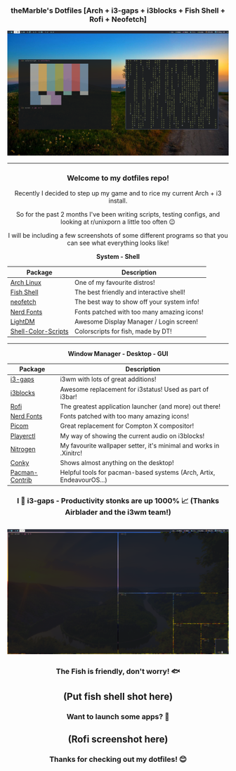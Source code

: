 <div align="center">

### theMarble's Dotfiles [Arch + i3-gaps + i3blocks + Fish Shell + Rofi + Neofetch]
 
![Desktop](https://github.com/theMarblech/dotfiles/blob/main/2020-12-18-172645_1920x1080_scrot.png?raw=true)

------
### Welcome to my dotfiles repo!

Recently I decided to step up my game and to rice my current Arch + i3 install.

So for the past 2 months I've been writing scripts, testing configs, and looking at r/unixporn a little too often 😉

I will be including a few screenshots of some different programs so that you can see what everything looks like!

**System - Shell**

| Package                                                            | Description                                          |
|--------------------------------------------------------------------|------------------------------------------------------|
| [Arch Linux](https://www.archlinux.org/)                           | One of my favourite distros!                         |
| [Fish Shell](https://fishshell.com/)                               | The best friendly and interactive shell!             |
| [neofetch](https://github.com/dylanaraps/neofetch)                 | The best way to show off your system info!           |
| [Nerd Fonts](https://github.com/ryanoasis/nerd-fonts)              | Fonts patched with too many amazing icons!           |
| [LightDM](https://github.com/canonical/lightdm)                    | Awesome Display Manager / Login screen!              |
| [Shell-Color-Scripts](https://gitlab.com/dwt1/shell-color-scripts) | Colorscripts for fish, made by DT!                   |

------

**Window Manager - Desktop - GUI**

| Package                                                                    | Description                                                               |
|----------------------------------------------------------------------------|---------------------------------------------------------------------------|
| [i3-gaps](https://github.com/Airblader/i3)                                 | i3wm with lots of great additions!                                        |
| [i3blocks](https://github.com/vivien/i3blocks)                             | Awesome replacement for i3status! Used as part of i3bar!                  |                  
| [Rofi](https://github.com/DaveDavenport/rofi)                              | The greatest application launcher (and more) out there!                   |
| [Nerd Fonts](https://github.com/ryanoasis/nerd-fonts)                      | Fonts patched with too many amazing icons!                                |
| [Picom](https://github.com/yshui/picom)                                    | Great replacement for Compton X compositor!                               |
| [Playerctl](https://github.com/acrisci/playerctl)                          | My way of showing the current audio on i3blocks!                          |
| [Nitrogen](https://github.com/l3ib/nitrogen)                               | My favourite wallpaper setter, it's minimal and works in .Xinitrc!        |
| [Conky](https://github.com/brndnmtthws/conky)                              | Shows almost anything on the desktop!                                     |
| [Pacman-Contrib](https://www.archlinux.org/packages/?name=pacman-contrib)  | Helpful tools for pacman-based systems (Arch, Artix, EndeavourOS...)      |


### I 💖 i3-gaps - Productivity stonks are up 1000% 📈 (Thanks Airblader and the i3wm team!)
![i3wm](https://github.com/theMarblech/dotfiles/blob/main/2020-12-18-182502_1920x1080_scrot.png?raw=true)
---
### The Fish is friendly, don't worry! 🐟
(Put fish shell shot here)
---
### Want to launch some apps? 🚀
(Rofi screenshot here)
---

### Thanks for checking out my dotfiles! 😊  


